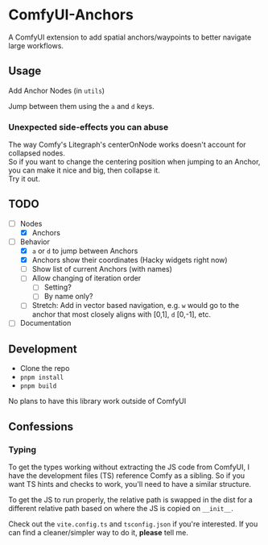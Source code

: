 # ComfyUI-Anchors

A ComfyUI extension to add spatial anchors/waypoints to better navigate large workflows.

## Usage

Add Anchor Nodes (in `utils`)

Jump between them using the `a` and `d` keys.

### Unexpected side-effects you can abuse

The way Comfy's Litegraph's centerOnNode works doesn't account for collapsed nodes.\
So if you want to change the centering position when jumping to an Anchor, you can make it nice and big, then collapse it.\
Try it out.

## TODO

- [ ] Nodes
  - [x] Anchors
- [ ] Behavior
  - [x] `a` or `d` to jump between Anchors
  - [x] Anchors show their coordinates (Hacky widgets right now)
  - [ ] Show list of current Anchors (with names)
  - [ ] Allow changing of iteration order
    - [ ] Setting?
    - [ ] By name only?
  - [ ] Stretch: Add in vector based navigation, e.g. `w` would go to the anchor that most closely aligns with [0,1], `d` [0,-1], etc.
- [ ] Documentation

## Development

- Clone the repo
- `pnpm install`
- `pnpm build`

No plans to have this library work outside of ComfyUI

## Confessions

### Typing

To get the types working without extracting the JS code from ComfyUI, I have the development files (TS) reference Comfy as a sibling. So if you want TS hints and checks to work, you'll need to have a similar structure.

To get the JS to run properly, the relative path is swapped in the dist for a different relative path based on where the JS is copied on `__init__`.

Check out the `vite.config.ts` and `tsconfig.json` if you're interested. If you can find a cleaner/simpler way to do it, **please** tell me.
